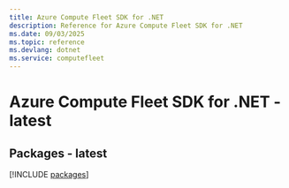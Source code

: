 ```yaml
---
title: Azure Compute Fleet SDK for .NET
description: Reference for Azure Compute Fleet SDK for .NET
ms.date: 09/03/2025
ms.topic: reference
ms.devlang: dotnet
ms.service: computefleet
---
```

# Azure Compute Fleet SDK for .NET - latest
## Packages - latest
[!INCLUDE [packages](compute-fleet-index.md)]